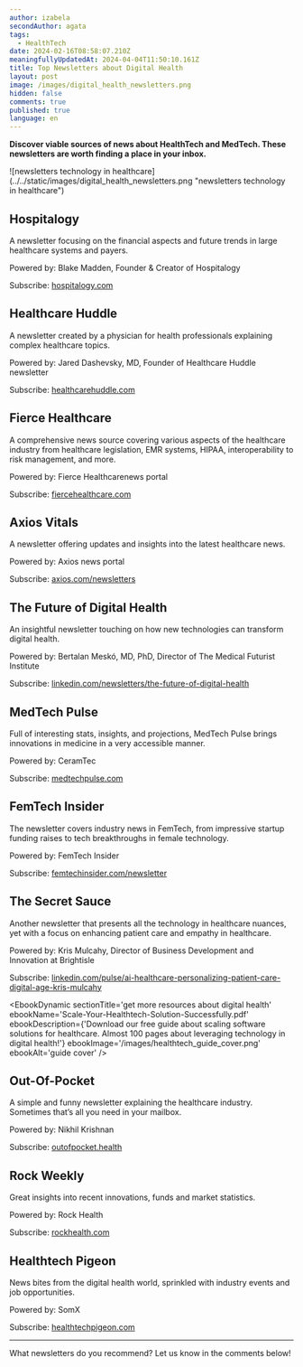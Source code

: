 ```yaml
---
author: izabela
secondAuthor: agata
tags:
  - HealthTech
date: 2024-02-16T08:58:07.210Z
meaningfullyUpdatedAt: 2024-04-04T11:50:10.161Z
title: Top Newsletters about Digital Health
layout: post
image: /images/digital_health_newsletters.png
hidden: false
comments: true
published: true
language: en
---
```

**Discover viable sources of news about HealthTech and MedTech. These newsletters are worth finding a place in your inbox.**

<div className="image">![newsletters technology in healthcare](../../static/images/digital_health_newsletters.png "newsletters technology in healthcare")</div>

## Hospitalogy

A newsletter focusing on the financial aspects and future trends in large healthcare systems and payers.

Powered by: Blake Madden, Founder & Creator of Hospitalogy

Subscribe: [](https://www.linkedin.com/newsletters/the-future-of-digital-health-6501324601757442048/)[](https://www.linkedin.com/in/blakecmadden/)[hospitalogy.com](https://hospitalogy.com/)

## Healthcare Huddle

A newsletter created by a physician for health professionals explaining complex healthcare topics.

Powered by: Jared Dashevsky, MD, Founder of Healthcare Huddle newsletter

Subscribe: [healthcarehuddle.com](https://www.healthcarehuddle.com/)

## Fierce Healthcare

A comprehensive news source covering various aspects of the healthcare industry from healthcare legislation, EMR systems, HIPAA, interoperability to risk management, and more.

Powered by: Fierce Healthcarenews portal

Subscribe: [](https://www.healthcarehuddle.com/)[fiercehealthcare.com](https://fiercehealthcare.questexinfo.com/loading.do?omedasite=HC_full&_gl=1*4xpr71*_gcl_au*MzAxMDI0ODU0LjE3MjEwNDY2NjQ.*_ga*NjYxNDk2NDQ1LjE3MjEwNDY2NjQ.*_ga_RMX1PXZZZZ*MTcyMTA0NjY2NC4xLjEuMTcyMTA0Njc5OS41OS4wLjA)

## Axios Vitals

A newsletter offering updates and insights into the latest healthcare news.

Powered by: Axios news portal

Subscribe: [axios.com/newsletters](https://www.axios.com/newsletters)



## The Future of Digital Health

An insightful newsletter touching on how new technologies can transform digital health.

Powered by: Bertalan Meskó, MD, PhD, Director of The Medical Futurist Institute

Subscribe: [linkedin.com/newsletters/the-future-of-digital-health](https://www.linkedin.com/newsletters/the-future-of-digital-health-6501324601757442048/)

## MedTech Pulse

Full of interesting stats, insights, and projections, MedTech Pulse brings innovations in medicine in a very accessible manner.

Powered by: CeramTec

Subscribe: [medtechpulse.com](https://www.medtechpulse.com/)

## FemTech Insider

The newsletter covers industry news in FemTech, from impressive startup funding raises to tech breakthroughs in female technology.

Powered by: FemTech Insider

Subscribe: [femtechinsider.com/newsletter](https://femtechinsider.com/newsletter/)

## The Secret Sauce

Another newsletter that presents all the technology in healthcare nuances, yet with a focus on enhancing patient care and empathy in healthcare.

Powered by: Kris Mulcahy, Director of Business Development and Innovation at Brightisle

Subscribe: [linkedin.com/pulse/ai-healthcare-personalizing-patient-care-digital-age-kris-mulcahy](https://www.linkedin.com/pulse/ai-healthcare-personalizing-patient-care-digital-age-kris-mulcahy-iyr5e/?trackingId=%2FI5K%2FtuVTiaImPWXOV%2BvPQ%3D%3D)

<EbookDynamic sectionTitle='get more resources about digital health' ebookName='Scale-Your-Healthtech-Solution-Successfully.pdf' ebookDescription={'Download our free guide about scaling software solutions for healthcare. Almost 100 pages about leveraging technology in digital health!'} ebookImage='/images/healthtech_guide_cover.png' ebookAlt='guide cover' />

## Out-Of-Pocket

A simple and funny newsletter explaining the healthcare industry. Sometimes that’s all you need in your mailbox.

Powered by: Nikhil Krishnan

Subscribe: [outofpocket.health](https://www.outofpocket.health/)

## Rock Weekly

Great insights into recent innovations, funds and market statistics.

Powered by: Rock Health

Subscribe: [rockhealth.com](https://rockhealth.com/rock-weekly/?mc_cid=004ea2384f&mc_eid=fbb3bdc963)

## Healthtech Pigeon

News bites from the digital health world, sprinkled with industry events and job opportunities.

Powered by: SomX

Subscribe: [healthtechpigeon.com](https://www.healthtechpigeon.com/)

- - -

What newsletters do you recommend? Let us know in the comments below!
